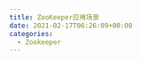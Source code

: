 ```yaml
---
title: ZooKeeper应用场景
date: 2021-02-17T06:26:09+00:00
categories:
  - Zookeeper
---
```

<figure class="wp-block-image"><img decoding="async" src="http://roliu.work/wp-content/uploads/2021/02/ZooKeeper应用场景-1024x552.png" alt="" class="wp-image-785" /></figure>